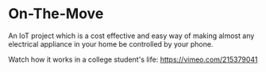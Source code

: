 # On-The-Move
An IoT project which is a cost effective and easy way of making almost any electrical appliance in your home be controlled by your phone.

Watch how it works in a college student's life: https://vimeo.com/215379041 
